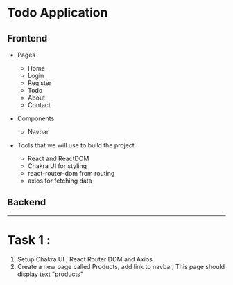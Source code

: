 
# Todo Application

## Frontend

- Pages

  - Home
  - Login
  - Register
  - Todo
  - About
  - Contact

- Components
  - Navbar

- Tools that we will use to build the project
  - React and ReactDOM
  - Chakra UI for styling
  - react-router-dom from routing
  - axios for fetching data

## Backend


___

# Task 1 :

1. Setup Chakra UI , React Router DOM and Axios.
2. Create a new page called Products, add link to navbar, This page should display text "products"